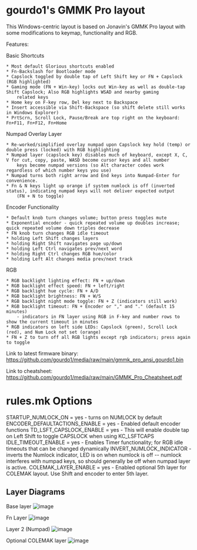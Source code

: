 # gourdo1's GMMK Pro layout

This Windows-centric layout is based on Jonavin's GMMK Pro layout with some modifications to keymap, functionality and RGB.

Features:

Basic Shortcuts

	* Most default Glorious shortcuts enabled
	* Fn-Backslash for Bootloader mode
	* Capslock toggled by double tap of Left Shift key or FN + Capslock (RGB highlighted)
	* Gaming mode (FN + Win-key) locks out Win-key as well as double-tap Shift Capslock; Also RGB highlights WSAD and nearby gaming
        related keys
	* Home key on F-key row, Del key next to Backspace
	* Insert accessible via Shift-Backspace (so shift delete still works in Windows Explorer)
	* PrtScrn, Scroll Lock, Pause/Break are top right on the keyboard: Fn+F11, Fn+F12, Fn+Home

Numpad Overlay Layer

	* Re-worked/simplified overlay numpad upon Capslock key hold (temp) or double press (locked) with RGB highlighting
	* Numpad layer (capslock key) disables much of keyboard, except X, C, V for cut, copy, paste, WASD become cursor keys and all number
        keys become numpad versions (so Alt character codes work regardless of which number keys you use)
	* Numpad turns both right arrow and End keys into Numpad-Enter for convenience.
	* Fn & N keys light up orange if system numlock is off (inverted status), indicating numpad keys will not deliver expected output
        (FN + N to toggle)

Encoder Functionality

	* Default knob turn changes volume; button press toggles mute
	* Exponential encoder - quick repeated volume up doubles increase; quick repeated volume down triples decrease
	* FN knob turn changes RGB idle timeout
	* holding Left Shift changes layers
	* holding Right Shift navigates page up/down
	* holding Left Ctrl navigates prev/next word
	* holding Right Ctrl changes RGB hue/color
	* holding Left Alt changes media prev/next track

RGB

	* RGB backlight lighting effect: FN + up/down
	* RGB backlight effect speed: FN + left/right
	* RGB backlight hue cycle: FN + A/D
	* RGB backlight brightness: FN + W/S
	* RGB backlight night mode toggle: FN + Z (indicators still work)
	* RGB backlight timeout: FN + Encoder or "," and "." (default 15 minutes)
        - indicators in FN layer using RGB in F-key and number rows to show the current timeout in minutes
	* RGB indicators on left side LEDs: Capslock (green), Scroll Lock (red), and Num Lock not set (orange) 
    * FN + Z to turn off all RGB lights except rgb indicators; press again to toggle

Link to latest firmware binary: https://github.com/gourdo1/media/raw/main/gmmk_pro_ansi_gourdo1.bin

Link to cheatsheet: https://github.com/gourdo1/media/raw/main/GMMK_Pro_Cheatsheet.pdf

	
rules.mk Options
================

STARTUP_NUMLOCK_ON = yes     		 - turns on NUMLOCK by default
ENCODER_DEFAULTACTIONS_ENABLE = yes  - Enabled default encoder functions
TD_LSFT_CAPSLOCK_ENABLE = yes    	 - This will enable double tap on Left Shift to toggle CAPSLOCK when using KC_LSFTCAPS
IDLE_TIMEOUT_ENABLE = yes   		 - Enables Timer functionality; for RGB idle timeouts that can be changed dynamically
INVERT_NUMLOCK_INDICATOR   			 - inverts the Numlock indicator, LED is on when numlock is off -- numlock interferes with numpad keys, so should generally be off when numpad layer is active.
COLEMAK_LAYER_ENABLE = yes   		 - Enabled optional 5th layer for COLEMAK layout. Use Shift and encoder to enter 5th layer.


## Layer Diagrams
Base layer
![image](https://raw.githubusercontent.com/gourdo1/media/main/base.png)

Fn Layer
![image](https://raw.githubusercontent.com/gourdo1/media/main/fn1.png)

Layer 2 (Numpad)
![image](https://raw.githubusercontent.com/gourdo1/media/main/numpad.png)

Optional COLEMAK layer
![image](https://user-images.githubusercontent.com/71780717/131235050-980d2f54-2d23-4ae8-a83f-9fcdbe60d6cb.png)
